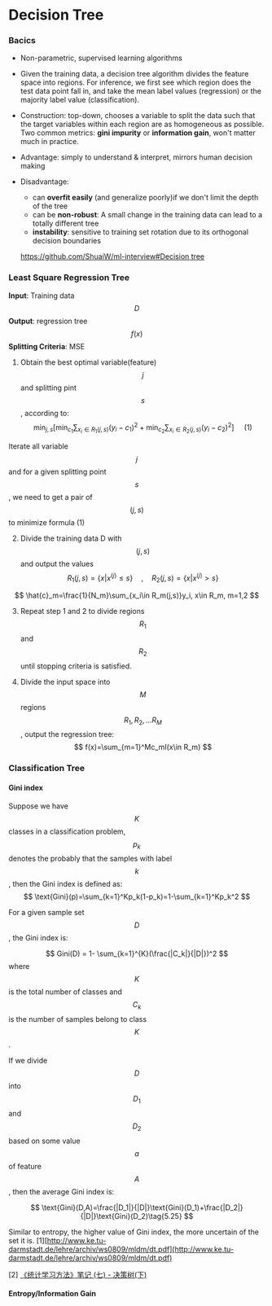 # Decision Tree

### Bacics

* Non-parametric, supervised learning algorithms
* Given the training data, a decision tree algorithm divides the feature space into regions. For inference, we first see which region does the test data point fall in, and take the mean label values (regression) or the majority label value (classification).
* Construction: top-down, chooses a variable to split the data such that the target variables within each region are as homogeneous as possible. Two common metrics: __gini impurity__ or __information gain__, won't matter much in practice.
* Advantage: simply to understand & interpret, mirrors human decision making
* Disadvantage:
  * can __overfit easily__ (and generalize poorly)if we don't limit the depth of the tree
  * can be __non-robust__: A small change in the training data can lead to a totally different tree
  * __instability__: sensitive to training set rotation due to its orthogonal decision boundaries
  
  [https://github.com/ShuaiW/ml-interview#Decision tree](https://github.com/ShuaiW/ml-interview#SVM)
  

### Least Square Regression Tree

__Input__: Training data $$D$$
__Output__: regression tree $$f(x)$$
__Splitting Criteria__: MSE

1. Obtain the best optimal variable(feature) $$j$$ and splitting pint $$s$$, according to:
$$
\min_{j,s}\left[\min_{c_1}\sum_{x_i\in R_1(j,s)}(y_i-c_1)^2+\min_{c_2}\sum_{x_i\in R_2(j,s)}(y_i-c_2)^2\right] \:\:\:\:\: (1)
$$

Iterate all variable $$j$$ and for a given splitting point $$s$$, we need to get a pair of $$(j,s)$$ to minimize formula (1)

2. Divide the training data D with $$(j,s)$$ and output the values
  $$
  R_1(j,s)=\{x|x^{(j)}\le s\} \quad ,\quad R_2(j,s)=\{x|x^{(j)}\gt s\}
  $$
  
  $$
  \hat{c}_m=\frac{1}{N_m}\sum_{x_i\in R_m(j,s)}y_i, x\in R_m, m=1,2
  $$
  
3. Repeat step 1 and 2  to divide regions $$R_1$$ and $$R_2$$ until stopping criteria is satisfied.

4. Divide the input space into $$M$$ regions$$R_1, R_2,...R_M$$, output the regression tree:
$$
f(x)=\sum_{m=1}^Mc_mI(x\in R_m)
$$


### Classification Tree


#### Gini index

Suppose we have $$K$$ classes in a classification problem, $$p_k$$ denotes the probably that the samples with label $$k$$, then the Gini index is defined as:
$$
\text{Gini}(p)=\sum_{k=1}^Kp_k(1-p_k)=1-\sum_{k=1}^Kp_k^2
$$

For a given sample set $$D$$, the Gini index is:

$$
 Gini(D) = 1- \sum_{k=1}^{K}(\frac{|C_k|}{|D|})^2
 $$
where $$K$$ is the total number of classes and $$C_k$$ is the number of samples belong to class $$K$$.

If we divide $$D$$ into $$D_1$$ and $$D_2$$ based on some value $$a$$ of feature $$A$$, then the average Gini index is:

$$
\text{Gini}(D,A)=\frac{|D_1|}{|D|}\text{Gini}(D_1)+\frac{|D_2|}{|D|}\text{Gini}(D_2)\tag{5.25}
$$

Similar to entropy, the higher value of Gini index, the more uncertain of the set it is. 
[1][http://www.ke.tu-darmstadt.de/lehre/archiv/ws0809/mldm/dt.pdf](http://www.ke.tu-darmstadt.de/lehre/archiv/ws0809/mldm/dt.pdf)

[2] [《统计学习方法》笔记 (七) - 决策树(下)](http://daniellaah.github.io/2017/Statistical-Learning-Notes-Chapter5-DecisionTree-2.html)

#### Entropy/Information Gain

  


